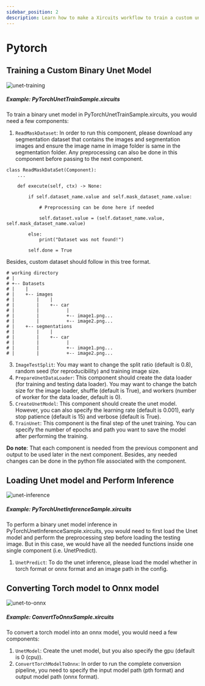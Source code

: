 ```yaml
---
sidebar_position: 2
description: Learn how to make a Xircuits workflow to train a custom unet model in Pytorch, perform inference, or converting a torch model into an onnx model.
---
```


# Pytorch

## Training a Custom Binary Unet Model
![unet-training](/img/docs/examples/computer-vision/unet-training.png)

##### Example: PyTorchUnetTrainSample.xircuits
To train a binary unet model in PyTorchUnetTrainSample.xircuits, you would need a few components:
1. `ReadMaskDataset`: In order to run this component, please download any segmentation dataset that contains the images and segmentation images and ensure the image name in image folder is same in the segmentation folder. Any preprocessing can also be done in this component before passing to the next component.
```
class ReadMaskDataSet(Component):
    ...

    def execute(self, ctx) -> None:

        if self.dataset_name.value and self.mask_dataset_name.value:

            # Preprocessing can be done here if needed

            self.dataset.value = (self.dataset_name.value, self.mask_dataset_name.value)

        else:
            print("Dataset was not found!")

        self.done = True
```
Besides, custom dataset should follow in this tree format.
```
# working directory
# |
# +-- Datasets
# |    |
# |    +-- images
# |        |    |
# |        |    +-- car
# |        |          |
# |        |          +-- image1.png...
# |        |          +-- image2.png...
# |    +-- segmentations
# |        |    |
# |        |    +-- car
# |        |          |
# |        |          +-- image1.png...
# |        |          +-- image2.png...
```
3. `ImageTestSplit`: You may want to change the split ratio (default is 0.8), random seed (for reproducibility) and training image size.
3. `PrepareUnetDataLoader`: This component should create the data loader (for training and testing data loader). You may want to change the batch size for the image loader, shuffle (default is True), and workers (number of worker for the data loader, default is 0).
4. `CreateUnetModel`: This component should create the unet model. However, you can also specify the learning rate (default is 0.001), early stop patience (default is 15) and verbose (default is True).
5. `TrainUnet`: This component is the final step of the unet training. You can specify the number of epochs and path you want to save the model after performing the training.

**Do note**: That each component is needed from the previous component and output to be used later in the next component. Besides, any needed changes can be done in the python file associated with the component.

## Loading Unet model and Perform Inference
![unet-inference](/img/docs/examples/computer-vision/unet-inference.gif)

##### Example: PyTorchUnetInferenceSample.xircuits
To perform a binary unet model inference in PyTorchUnetInferenceSample.xircuits, you would need to first load the Unet model and perform the preprocessing step before loading the testing image. But in this case, we would have all the needed functions inside one single component (i.e. UnetPredict).
1. `UnetPredict`: To do the unet inference, please load the model whether in torch format or onnx format and an image path in the config.

## Converting Torch model to Onnx model
![unet-to-onnx](/img/docs/examples/computer-vision/unet-to-onnx.png)

##### Example: ConvertToOnnxSample.xircuits
To convert a torch model into an onnx model, you would need a few components:
1. `UnetModel`: Create the unet model, but you also specify the gpu (default is 0 (cpu)).
2. `ConvertTorchModelToOnnx`: In order to run the complete conversion pipeline, you need to specify the input model path (pth format) and output model path (onnx format).
